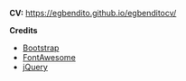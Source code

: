 



**CV:**  https://egbendito.github.io/egbenditocv/

**Credits**
- [Bootstrap](http://getbootstrap.com/)
- [FontAwesome](http://fortawesome.github.io/Font-Awesome/)
- [jQuery](http://jquery.com/)
